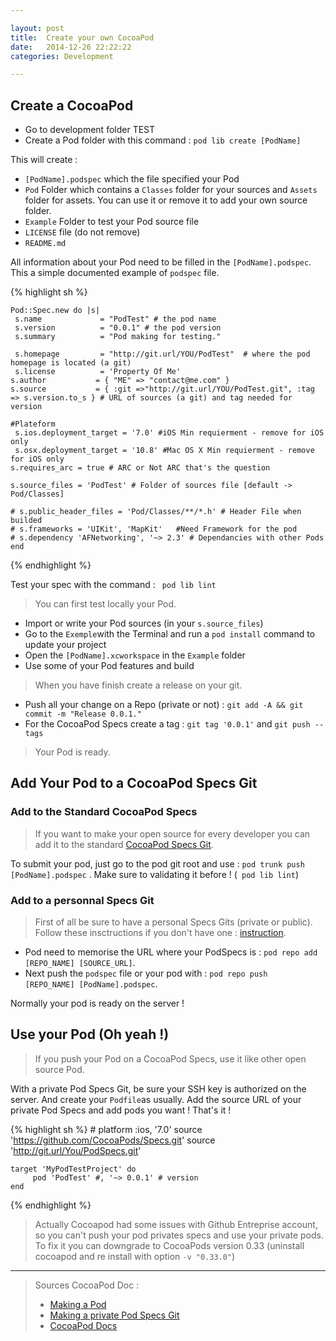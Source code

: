 ```yaml
---

layout: post
title:  Create your own CocoaPod 
date:   2014-12-26 22:22:22
categories: Development

---
```


## Create a CocoaPod

- Go to development folder TEST
- Create a Pod folder with this command : `pod lib create [PodName]`

This will create : 

 -  `[PodName].podspec` which the file specified your Pod
 - `Pod` Folder which contains a `Classes` folder for your sources and `Assets` folder for assets. You can use it or remove it to add your own source folder.
 - `Example` Folder to test your Pod source file
 - `LICENSE` file (do not remove)
 - `README.md` 

All information about your Pod need to be filled in the `[PodName].podspec`. This a simple documented example of `podspec` file.

{% highlight sh %}

	Pod::Spec.new do |s|
 	 s.name             = "PodTest" # the pod name
 	 s.version          = "0.0.1" # the pod version
	 s.summary          = "Pod making for testing." 
 
	 s.homepage         = "http://git.url/YOU/PodTest"  # where the pod homepage is located (a git)
	 s.license          = 'Property Of Me' 
  	s.author           = { "ME" => "contact@me.com" } 
  	s.source           = { :git =>"http://git.url/YOU/PodTest.git", :tag => s.version.to_s } # URL of sources (a git) and tag needed for version
 
  	#Plateform 
 	 s.ios.deployment_target = '7.0' #iOS Min requierment - remove for iOS only
 	 s.osx.deployment_target = '10.8' #Mac OS X Min requierment - remove for iOS only
 	s.requires_arc = true # ARC or Not ARC that's the question
 
 	s.source_files = 'PodTest' # Folder of sources file [default -> Pod/Classes]
 
  	# s.public_header_files = 'Pod/Classes/**/*.h' # Header File when builded
	# s.frameworks = 'UIKit', 'MapKit'   #Need Framework for the pod
  	# s.dependency 'AFNetworking', '~> 2.3' # Dependancies with other Pods
	end
{% endhighlight %}

Test your spec with the command : ` pod lib lint`

> You can first test locally your Pod. 

- Import or write your Pod sources (in your `s.source_files`)
- Go to the `Exemple`with the Terminal and run a `pod install` command to update your project
- Open the `[PodName].xcworkspace` in the `Example` folder 
- Use some of your Pod features and build

> When you have finish create a release on your git.

- Push all your change on a Repo (private or not) : `git add -A && git commit -m "Release 0.0.1."`
- For the CocoaPod Specs create a tag :  `git tag '0.0.1'` and  `git push --tags` 

> Your Pod is ready. 

## Add Your Pod to a CocoaPod Specs Git

### Add to the Standard CocoaPod Specs

> If you want to make your open source for every developer you can add it to the standard [CocoaPod Specs Git](https://github.com/CocoaPods/Specs).

To submit your pod, just go to the pod git root and use : `pod trunk push [PodName].podspec` . Make sure to validating it before ! (` pod lib lint`)

### Add to a personnal Specs Git 

> First of all be sure to have a personal Specs Gits (private or public). Follow these insctructions if you don't have one : [instruction](http://guides.cocoapods.org/making/private-cocoapods.html).

- Pod need to memorise the URL where your PodSpecs is : `pod repo add [REPO_NAME] [SOURCE_URL]`. 
- Next push the `podspec` file  or your pod with : `pod repo push  [REPO_NAME] [PodName].podspec`.

Normally your pod is ready on the server !

## Use your Pod (Oh yeah !)

> If you push your Pod on a CocoaPod Specs, use it like other open source Pod.

With a private Pod Specs Git, be sure your SSH key is authorized on the server. And create your `Podfile`as usually. Add the source URL of your private Pod Specs and add pods you want ! That's it !

{% highlight sh %}
	# platform :ios, '7.0' 
	source 'https://github.com/CocoaPods/Specs.git'
	source 'http://git.url/You/PodSpecs.git'

	target 'MyPodTestProject' do
		 pod 'PodTest' #, '~> 0.0.1' # version
	end
{% endhighlight %}

> Actually Cocoapod had some issues with Github Entreprise account, so you can't push your pod privates specs and use your private pods.  To fix it you can downgrade to CocoaPods version 0.33 (uninstall cocoapod and re install with option `-v "0.33.0"`)

---

> Sources CocoaPod Doc :
>
> - [Making a Pod](http://guides.cocoapods.org/making/making-a-cocoapod.html)
> - [Making a private Pod Specs Git](http://guides.cocoapods.org/making/private-cocoapods.html)
> - [CocoaPod Docs](http://guides.cocoapods.org)

